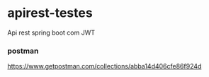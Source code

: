 # apirest-testes
Api rest spring boot com JWT  

### postman
https://www.getpostman.com/collections/abba14d406cfe86f924d
